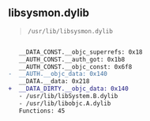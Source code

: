 ## libsysmon.dylib

> `/usr/lib/libsysmon.dylib`

```diff

   __DATA_CONST.__objc_superrefs: 0x18
   __AUTH_CONST.__auth_got: 0x1b8
   __AUTH_CONST.__objc_const: 0x6f8
-  __AUTH.__objc_data: 0x140
   __DATA.__data: 0x218
+  __DATA_DIRTY.__objc_data: 0x140
   - /usr/lib/libSystem.B.dylib
   - /usr/lib/libobjc.A.dylib
   Functions: 45

```
